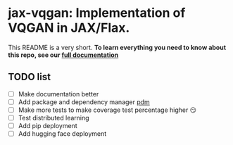 # jax-vqgan: Implementation of VQGAN in JAX/Flax.

This README is a very short. **To learn everything you need to know about this repo, see our [full documentation](https://www.scientificamerican.com/article/cats-recognize-their-own-names-even-if-they-choose-to-ignore-them/)**

## TODO list

- [ ] Make documentation better
- [ ] Add package and dependency manager [pdm](https://github.com/pdm-project/pdm)
- [ ] Make more tests to make coverage test percentage higher 😏
- [ ] Test distributed learning
- [ ] Add pip deployment
- [ ] Add hugging face deployment
